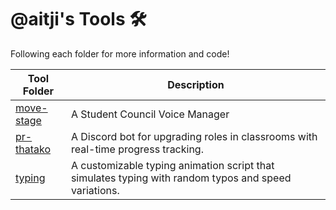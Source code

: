# @aitji's Tools 🛠️

Following each folder for more information and code!

| Tool Folder     | Description                                                                 |
|-----------------|-----------------------------------------------------------------------------|
| [move-stage](./move-stage/README.md) | A Student Council Voice Manager |
| [pr-thatako](./pr-thatako/README.md) | A Discord bot for upgrading roles in classrooms with real-time progress tracking. |
| [typing](./typing/README.md) | A customizable typing animation script that simulates typing with random typos and speed variations. |